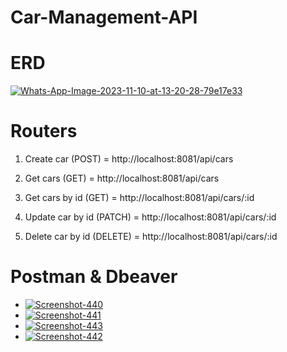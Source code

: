 # Car-Management-API

# ERD
<a href="https://imgbb.com/"><img src="https://i.ibb.co/nc7dzv2/Whats-App-Image-2023-11-10-at-13-20-28-79e17e33.jpg" alt="Whats-App-Image-2023-11-10-at-13-20-28-79e17e33" border="0"></a>

# Routers
1. Create car (POST) = http://localhost:8081/api/cars
   
2. Get cars (GET) = http://localhost:8081/api/cars
3. Get cars by id (GET) = http://localhost:8081/api/cars/:id
   
4. Update car by id (PATCH) = http://localhost:8081/api/cars/:id
   
5. Delete car by id (DELETE) = http://localhost:8081/api/cars/:id
   
# Postman & Dbeaver
- <a href="https://ibb.co/NthBXLq"><img src="https://i.ibb.co/rFPrgZh/Screenshot-440.png" alt="Screenshot-440" border="0"></a>
- <a href="https://ibb.co/8DGKfdC"><img src="https://i.ibb.co/N6fVJmv/Screenshot-441.png" alt="Screenshot-441" border="0"></a>
- <a href="https://ibb.co/8c1SgRV"><img src="https://i.ibb.co/KwT3xQH/Screenshot-443.png" alt="Screenshot-443" border="0"></a>
- <a href="https://ibb.co/mcTnW7w"><img src="https://i.ibb.co/BC3hMRx/Screenshot-442.png" alt="Screenshot-442" border="0"></a>
